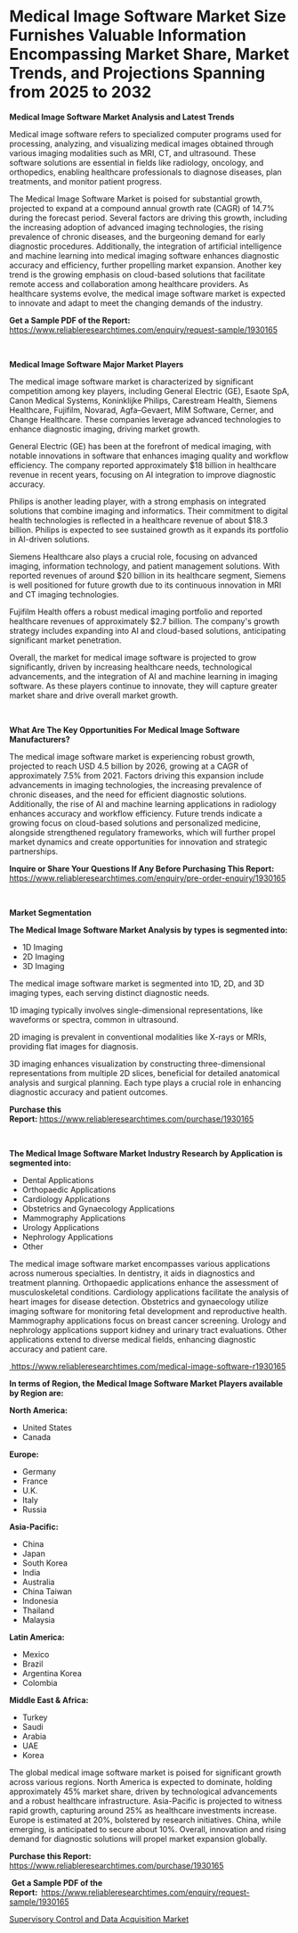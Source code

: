 <p><h1>Medical Image Software Market Size Furnishes Valuable Information Encompassing Market Share, Market Trends, and Projections Spanning from 2025 to 2032</h1></p><p><strong>Medical Image Software Market Analysis and Latest Trends</strong></p>
<p><p>Medical image software refers to specialized computer programs used for processing, analyzing, and visualizing medical images obtained through various imaging modalities such as MRI, CT, and ultrasound. These software solutions are essential in fields like radiology, oncology, and orthopedics, enabling healthcare professionals to diagnose diseases, plan treatments, and monitor patient progress.</p><p>The Medical Image Software Market is poised for substantial growth, projected to expand at a compound annual growth rate (CAGR) of 14.7% during the forecast period. Several factors are driving this growth, including the increasing adoption of advanced imaging technologies, the rising prevalence of chronic diseases, and the burgeoning demand for early diagnostic procedures. Additionally, the integration of artificial intelligence and machine learning into medical imaging software enhances diagnostic accuracy and efficiency, further propelling market expansion. Another key trend is the growing emphasis on cloud-based solutions that facilitate remote access and collaboration among healthcare providers. As healthcare systems evolve, the medical image software market is expected to innovate and adapt to meet the changing demands of the industry.</p></p>
<p><strong>Get a Sample PDF of the Report:&nbsp;</strong> <a href="https://www.reliableresearchtimes.com/enquiry/request-sample/1930165?utm_campaign=1940&utm_medium=2&utm_source=Github&utm_content=ia&utm_term=16012025&utm_id=medical-image-software">https://www.reliableresearchtimes.com/enquiry/request-sample/1930165</a></p>
<p>&nbsp;</p>
<p><strong>Medical Image Software Major Market Players</strong></p>
<p><p>The medical image software market is characterized by significant competition among key players, including General Electric (GE), Esaote SpA, Canon Medical Systems, Koninklijke Philips, Carestream Health, Siemens Healthcare, Fujifilm, Novarad, Agfa–Gevaert, MIM Software, Cerner, and Change Healthcare. These companies leverage advanced technologies to enhance diagnostic imaging, driving market growth.</p><p>General Electric (GE) has been at the forefront of medical imaging, with notable innovations in software that enhances imaging quality and workflow efficiency. The company reported approximately $18 billion in healthcare revenue in recent years, focusing on AI integration to improve diagnostic accuracy. </p><p>Philips is another leading player, with a strong emphasis on integrated solutions that combine imaging and informatics. Their commitment to digital health technologies is reflected in a healthcare revenue of about $18.3 billion. Philips is expected to see sustained growth as it expands its portfolio in AI-driven solutions.</p><p>Siemens Healthcare also plays a crucial role, focusing on advanced imaging, information technology, and patient management solutions. With reported revenues of around $20 billion in its healthcare segment, Siemens is well positioned for future growth due to its continuous innovation in MRI and CT imaging technologies.</p><p>Fujifilm Health offers a robust medical imaging portfolio and reported healthcare revenues of approximately $2.7 billion. The company's growth strategy includes expanding into AI and cloud-based solutions, anticipating significant market penetration.</p><p>Overall, the market for medical image software is projected to grow significantly, driven by increasing healthcare needs, technological advancements, and the integration of AI and machine learning in imaging software. As these players continue to innovate, they will capture greater market share and drive overall market growth.</p></p>
<p>&nbsp;</p>
<p><strong>What Are The Key Opportunities For Medical Image Software Manufacturers?</strong></p>
<p><p>The medical image software market is experiencing robust growth, projected to reach USD 4.5 billion by 2026, growing at a CAGR of approximately 7.5% from 2021. Factors driving this expansion include advancements in imaging technologies, the increasing prevalence of chronic diseases, and the need for efficient diagnostic solutions. Additionally, the rise of AI and machine learning applications in radiology enhances accuracy and workflow efficiency. Future trends indicate a growing focus on cloud-based solutions and personalized medicine, alongside strengthened regulatory frameworks, which will further propel market dynamics and create opportunities for innovation and strategic partnerships.</p></p>
<p><strong>Inquire or Share Your Questions If Any Before Purchasing This Report:</strong> <a href="https://www.reliableresearchtimes.com/enquiry/pre-order-enquiry/1930165?utm_campaign=1940&utm_medium=2&utm_source=Github&utm_content=ia&utm_term=16012025&utm_id=medical-image-software">https://www.reliableresearchtimes.com/enquiry/pre-order-enquiry/1930165</a></p>
<p>&nbsp;</p>
<p><strong>Market Segmentation</strong></p>
<p><strong>The Medical Image Software Market Analysis by types is segmented into:</strong></p>
<p><ul><li>1D Imaging</li><li>2D Imaging</li><li>3D Imaging</li></ul></p>
<p><p>The medical image software market is segmented into 1D, 2D, and 3D imaging types, each serving distinct diagnostic needs. </p><p>1D imaging typically involves single-dimensional representations, like waveforms or spectra, common in ultrasound. </p><p>2D imaging is prevalent in conventional modalities like X-rays or MRIs, providing flat images for diagnosis. </p><p>3D imaging enhances visualization by constructing three-dimensional representations from multiple 2D slices, beneficial for detailed anatomical analysis and surgical planning. Each type plays a crucial role in enhancing diagnostic accuracy and patient outcomes.</p></p>
<p><strong>Purchase this Report:&nbsp;</strong><a href="https://www.reliableresearchtimes.com/purchase/1930165?utm_campaign=1940&utm_medium=2&utm_source=Github&utm_content=ia&utm_term=16012025&utm_id=medical-image-software">https://www.reliableresearchtimes.com/purchase/1930165</a></p>
<p>&nbsp;</p>
<p><strong>The Medical Image Software Market Industry Research by Application is segmented into:</strong></p>
<p><ul><li>Dental Applications</li><li>Orthopaedic Applications</li><li>Cardiology Applications</li><li>Obstetrics and Gynaecology Applications</li><li>Mammography Applications</li><li>Urology Applications</li><li>Nephrology Applications</li><li>Other</li></ul></p>
<p><p>The medical image software market encompasses various applications across numerous specialties. In dentistry, it aids in diagnostics and treatment planning. Orthopaedic applications enhance the assessment of musculoskeletal conditions. Cardiology applications facilitate the analysis of heart images for disease detection. Obstetrics and gynaecology utilize imaging software for monitoring fetal development and reproductive health. Mammography applications focus on breast cancer screening. Urology and nephrology applications support kidney and urinary tract evaluations. Other applications extend to diverse medical fields, enhancing diagnostic accuracy and patient care.</p></p>
<p><a href="https://www.reliableresearchtimes.com/medical-image-software-r1930165?utm_campaign=1940&utm_medium=2&utm_source=Github&utm_content=ia&utm_term=16012025&utm_id=medical-image-software">&nbsp;https://www.reliableresearchtimes.com/medical-image-software-r1930165</a></p>
<p><strong>In terms of Region, the Medical Image Software Market Players available by Region are:</strong></p>
<p>
    <p> <strong> North America: </strong>
        <ul>
            <li>United States</li>
            <li>Canada</li>
        </ul>
        </p> 
    <p> <strong> Europe: </strong>
        <ul>
            <li>Germany</li>
            <li>France</li>
            <li>U.K.</li>
            <li>Italy</li>
            <li>Russia</li>
        </ul>
        </p> 
    <p> <strong> Asia-Pacific: </strong>
        <ul>
            <li>China</li>
            <li>Japan</li>
            <li>South Korea</li>
            <li>India</li>
            <li>Australia</li>
            <li>China Taiwan</li>
            <li>Indonesia</li>
            <li>Thailand</li>
            <li>Malaysia</li>
        </ul>
        </p> 
    <p> <strong> Latin America: </strong>
        <ul>
            <li>Mexico</li>
            <li>Brazil</li>
            <li>Argentina Korea</li>
            <li>Colombia</li>
        </ul>
        </p> 
    <p> <strong> Middle East & Africa: </strong>
        <ul>
            <li>Turkey</li>
            <li>Saudi</li>
            <li>Arabia</li>
            <li>UAE</li>
            <li>Korea</li>
        </ul>
    </p>
    </p>
<p><p>The global medical image software market is poised for significant growth across various regions. North America is expected to dominate, holding approximately 45% market share, driven by technological advancements and a robust healthcare infrastructure. Asia-Pacific is projected to witness rapid growth, capturing around 25% as healthcare investments increase. Europe is estimated at 20%, bolstered by research initiatives. China, while emerging, is anticipated to secure about 10%. Overall, innovation and rising demand for diagnostic solutions will propel market expansion globally.</p></p>
<p><strong>Purchase this Report: </strong><a href="https://www.reliableresearchtimes.com/purchase/1930165?utm_campaign=1940&utm_medium=2&utm_source=Github&utm_content=ia&utm_term=16012025&utm_id=medical-image-software">https://www.reliableresearchtimes.com/purchase/1930165</a></p>
<p>&nbsp;<strong>Get a Sample PDF of the Report:&nbsp;&nbsp;</strong><a href="https://www.reliableresearchtimes.com/enquiry/request-sample/1930165?utm_campaign=1940&utm_medium=2&utm_source=Github&utm_content=ia&utm_term=16012025&utm_id=medical-image-software">https://www.reliableresearchtimes.com/enquiry/request-sample/1930165</a></p>
<p><strong></strong></p>
<p><p><a href="https://github.com/marloy8/Market-Research-Report-List-6/blob/main/supervisory-control-and-data-acquisition-market.md?utm_campaign=1940&utm_medium=2&utm_source=Github&utm_content=ia&utm_term=16012025&utm_id=medical-image-software">Supervisory Control and Data Acquisition Market</a></p></p>